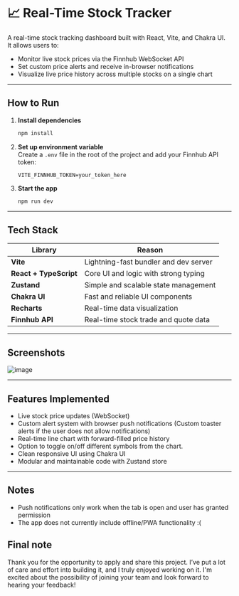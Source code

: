 # 📈 Real-Time Stock Tracker

A real-time stock tracking dashboard built with React, Vite, and Chakra UI.  
It allows users to:

- Monitor live stock prices via the Finnhub WebSocket API
- Set custom price alerts and receive in-browser notifications
- Visualize live price history across multiple stocks on a single chart

---

## How to Run

1. **Install dependencies**

   ```bash
   npm install
   ```

2. **Set up environment variable**  
   Create a `.env` file in the root of the project and add your Finnhub API token:

   ```env
   VITE_FINNHUB_TOKEN=your_token_here
   ```

3. **Start the app**
   ```bash
   npm run dev
   ```

---

## Tech Stack

| Library                | Reason                                |
| ---------------------- | ------------------------------------- |
| **Vite**               | Lightning-fast bundler and dev server |
| **React + TypeScript** | Core UI and logic with strong typing  |
| **Zustand**            | Simple and scalable state management  |
| **Chakra UI**          | Fast and reliable UI components       |
| **Recharts**           | Real-time data visualization          |
| **Finnhub API**        | Real-time stock trade and quote data  |

---

## Screenshots

![image](https://github.com/user-attachments/assets/621b190c-2a3b-4d79-b4b7-db7de83a72ea)

---

## Features Implemented

- Live stock price updates (WebSocket)
- Custom alert system with browser push notifications (Custom toaster alerts if the user does not allow notifications)
- Real-time line chart with forward-filled price history
- Option to toggle on/off different symbols from the chart.
- Clean responsive UI using Chakra UI
- Modular and maintainable code with Zustand store

---

## Notes

- Push notifications only work when the tab is open and user has granted permission
- The app does not currently include offline/PWA functionality :(

## Final note

Thank you for the opportunity to apply and share this project. I’ve put a lot of care and effort into building it, and I truly enjoyed working on it.
I'm excited about the possibility of joining your team and look forward to hearing your feedback!
